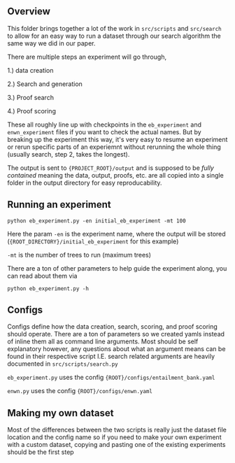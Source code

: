 Overview
-

This folder brings together a lot of the work in `src/scripts` and `src/search` to allow for an easy way to run a
dataset through our search algorithm the same way we did in our paper.

There are multiple steps an experiment will go through, 

1.) data creation

2.) Search and generation

3.) Proof search

4.) Proof scoring

These all roughly line up with checkpoints in the `eb_experiment` and `enwn_experiment` files if you want to check the actual names.  But 
by breaking up the experiment this way, it's very easy to resume an experiment or rerun specific parts of an experiemnt without 
rerunning the whole thing (usually search, step 2, takes the longest).

The output is sent to `{PROJECT_ROOT}/output` and is supposed to be _fully contained_ meaning the data, output, proofs, etc.
are all copied into a single folder in the output directory for easy reproducability. 

Running an experiment
-

```shell
python eb_experiment.py -en initial_eb_experiment -mt 100 
```

Here the param `-en` is the experiment name, where the output will be stored (`{ROOT_DIRECTORY}/initial_eb_experiment` for this example)

`-mt` is the number of trees to run (maximum trees)

There are a ton of other parameters to help guide the experiment along, you can read about them via

```shell
python eb_experiment.py -h
```

Configs
-

Configs define how the data creation, search, scoring, and proof scoring should operate.  There are a ton of
parameters so we created yamls instead of inline them all as command line arguments.  Most should be self explanatory
however, any questions about what an argument means can be found in their respective script I.E. search related 
arguments are heavily documented in `src/scripts/search.py`

`eb_experiment.py` uses the config `{ROOT}/configs/entailment_bank.yaml`

`enwn.py` uses the config `{ROOT}/configs/enwn.yaml`



Making my own dataset
-


Most of the differences between the two scripts is really just the dataset file location and the config name so
if you need to make your own experiment with a custom dataset, copying and pasting one of the existing experiments
should be the first step